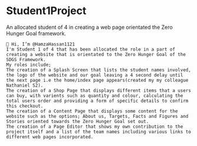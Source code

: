 # Student1Project
An allocated student of 4 in creating a web page orientated the Zero Hunger Goal framework.

    👋 Hi, I’m @HamzaHassan1121
    I'm Student 1 of 4 that has been allocated the role in a part of creating a website that is orientated to the Zero Hunger Goal of the SDGS Framework.
    My roles include;
    The creation of a Splash Screen that lists the student names involved, the logo of the website and our goal leaving a 4 second delay until the next page i.e the home/index page appears(created my my colleague Nathaniel S2).
    The creation of a Shop Page that displays different items that a users can buy, with varients such as quantity and colour, calculating the total users order and providing a form of specific details to confirm this checkout.
    The creation of a Content Page that displays some content for the website such as the options; About us, Targets, Facts and Figures and Stories oriented towards the Zero Hunger Goal set out.
    The creation of a Page Editor that shows my own contribution to the project itself and a list of the team names including various links to different web pages incorporated.



